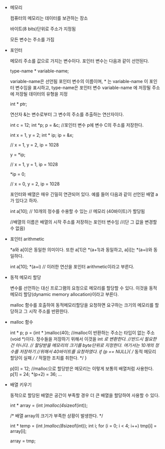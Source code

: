 - 메모리

	컴퓨터의 메모리는 데이터를 보관하는 장소

	바이트(8 bits)단위로 주소가 지정됨

	모든 변수는 주소를 가짐

- 포인터

	메모리 주소를 값으로 가지는 변수이다. 포인터 변수는
	다음과 같이 선언된다.

	type-name * variable-name;

	variable-name은 선언됨 포인터 변수의 이름이며, * 는 variable-name
	이 포인터 변수임을 표시하고, type-name은 포인터 변수 variable-name
	에 저장될 주소에 저장될 데이터의 유형을 지정

	int * ptr;

	연산자 &는 변수로부터 그 변수의 주소를 추출하는 연산자이다.

	int c = 12;
	int *p;
	p = &c; //포인터 변수 p에 변수 C의 주소를 저장한다.

	int x = 1, y = 2;
	int * ip;
	ip = &x;

	// x = 1, y = 2, ip = 1028

	y = *ip;

	// x = 1, y = 1, ip = 1028

	*ip = 0;

	// x = 0, y = 2, ip = 1028

	포인터와 배열은 매우 긴밀히 연관되어 있다.
	예를 들어 다음과 같이 선언된 배열 a가 있다고 하자.

	int a[10]; // 10개의 정수를 수용할 수 있는
			   // 메모리 (40바이트)가 할당됨

	//배열의 이름은 배열의 시작 주소를 저장하는 포인터 변수임
	//(단 그 값을 변경할 수 없음)

 - 포인터 arithmetic

 	*a와 a[0]은 동일한 의미이다.
 	또한 a[1]은 *(a+1)과 동일하고, a[i]는 *(a+i)와 동일하다.


 	int a[10];
 	*(a+i) // 이러한 연산을 포인터 arithmetic이라고 부른다.

 - 동적 메모리 할당

 	변수를 선언하는 대신 프로그램의 요청으로 메모리를 할당할 수 있다. 이것을
 	동적 메모리 할당(dynamic memory allocation)이라고 부른다.

 	malloc 함수를 호출하여 동적메모리할당을 요청하면 요구하는 크기의 메모리를
 	할당하고 그 시작 주소를 반환한다.

 - malloc 함수

 	int * p;
 	p = (int * )malloc(40); //malloc이 반환하는 주소는 타입이 없는 주소(void *)이다. 정수들을 저장하기 위해서 이것을 int *로 변환한다. 
 							//반드시 필요한 건 아니다. 
 							// 할당받을 메모리의 크기를 byte단위로 지정한다. 여기서는 10개의 정수를 저장하기 
 							//위해서 40바이트를 요청하였다.
 	if (p == NULL){
 		/* 동적 메모리 할당이 실패 */
 		/* 적절한 조치를 취한다. */
 	}						

 	p[0] = 12; //malloc으로 할당받은 메모리는 이렇게 보통의 배열처럼 사용한다.
 	p[1] = 24;
 	*(p+2) = 36;
 	...

 - 배열 키우기

 	동적으로 할당된 배열은 공간이 부족할 경우 더 큰 배열을 할당하여 사용할 수 있다.

 	int * array = (int *)malloc(4*sizeof(int));

 	/* 배열 array의 크기가 부족한 상황이 발생한다. */

 	int * temp = (int *)malloc(8*sizeof(int));
 	int i;
 	for (i = 0; i < 4; i++)
 		tmp[i] = array[i];

 	array = tmp;
